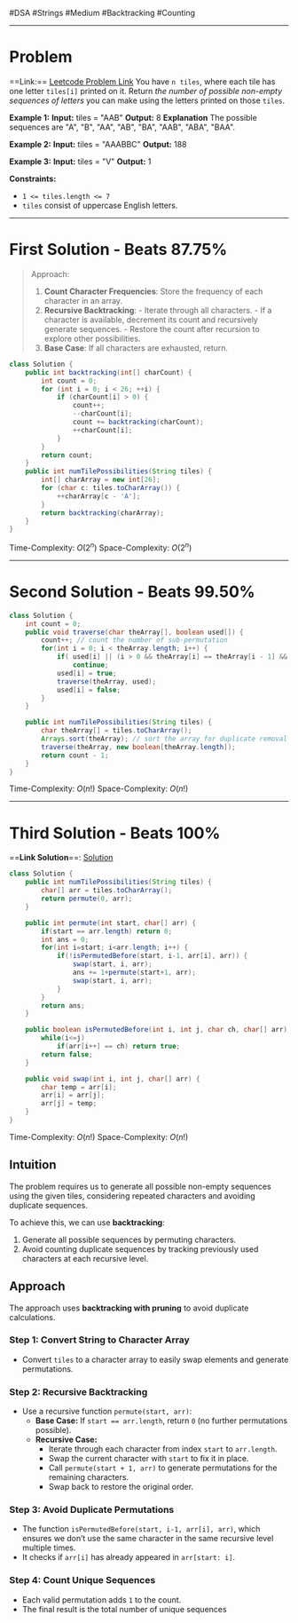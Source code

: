#DSA #Strings  #Medium #Backtracking #Counting
___
# Problem
==Link:== [Leetcode Problem Link](https://leetcode.com/problems/letter-tile-possibilities/description/?envType=daily-question&envId=2025-02-17)
You have `n`  `tiles`, where each tile has one letter `tiles[i]` printed on it.
Return _the number of possible non-empty sequences of letters_ you can make using the letters printed on those `tiles`.

**Example 1:**
	**Input:** tiles = "AAB"
	**Output:** 8
	**Explanation** The possible sequences are "A", "B", "AA", "AB", "BA", "AAB", "ABA", "BAA".

**Example 2:**
	**Input:** tiles = "AAABBC"
	**Output:** 188

**Example 3:**
	**Input:** tiles = "V"
	**Output:** 1

**Constraints:**
- `1 <= tiles.length <= 7`
- `tiles` consist of uppercase English letters.
___
# First Solution - Beats 87.75%
> Approach:
>1. **Count Character Frequencies**: Store the frequency of each character in an array.
>2. **Recursive Backtracking**:
    - Iterate through all characters.
    - If a character is available, decrement its count and recursively generate sequences.
    - Restore the count after recursion to explore other possibilities.
>3. **Base Case**: If all characters are exhausted, return.

```java
class Solution {
    public int backtracking(int[] charCount) {
        int count = 0;
        for (int i = 0; i < 26; ++i) {
            if (charCount[i] > 0) {
                count++;
                --charCount[i];
                count += backtracking(charCount);
                ++charCount[i];
            }
        }
        return count;
    }
    public int numTilePossibilities(String tiles) {
        int[] charArray = new int[26];
        for (char c: tiles.toCharArray()) {
            ++charArray[c - 'A'];
        }
        return backtracking(charArray);
    }
}
```
Time-Complexity: $O(2^n)$
Space-Complexity: $O(2^n)$
___
# Second Solution - Beats 99.50%
```java
class Solution {
    int count = 0;
	public void traverse(char theArray[], boolean used[]) {
	    count++; // count the number of sub-permutation
	    for(int i = 0; i < theArray.length; i++) {
	        if( used[i] || (i > 0 && theArray[i] == theArray[i - 1] && !used[i - 1]) ) // duplicate removal
	            continue;
	        used[i] = true;
	        traverse(theArray, used);
	        used[i] = false;
	    }
	}

	public int numTilePossibilities(String tiles) {
	    char theArray[] = tiles.toCharArray(); 
	    Arrays.sort(theArray); // sort the array for duplicate removal
	    traverse(theArray, new boolean[theArray.length]);
	    return count - 1;
	}
}
```
Time-Complexity: $O(n!)$
Space-Complexity: $O(n!)$
___
# Third Solution - Beats 100%
==**Link Solution**==: [Solution](https://leetcode.com/problems/letter-tile-possibilities/solutions/6431602/easiest-approach-beats-100-explained-with-video-c-java-python-js-explained)
```java
class Solution {
    public int numTilePossibilities(String tiles) {
        char[] arr = tiles.toCharArray();
        return permute(0, arr);
    }

    public int permute(int start, char[] arr) {
        if(start == arr.length) return 0;
        int ans = 0;
        for(int i=start; i<arr.length; i++) {
            if(!isPermutedBefore(start, i-1, arr[i], arr)) {
                swap(start, i, arr);
                ans += 1+permute(start+1, arr);
                swap(start, i, arr);
            }
        }
        return ans;
    }

    public boolean isPermutedBefore(int i, int j, char ch, char[] arr) {
        while(i<=j)
            if(arr[i++] == ch) return true;
        return false;
    }

    public void swap(int i, int j, char[] arr) {
        char temp = arr[i];
        arr[i] = arr[j];
        arr[j] = temp;
    }
}
```

Time-Complexity: $O(n!)$
Space-Complexity: $O(n!)$

## Intuition

The problem requires us to generate all possible non-empty sequences using the given tiles, considering repeated characters and avoiding duplicate sequences.

To achieve this, we can use **backtracking**:

1. Generate all possible sequences by permuting characters.
2. Avoid counting duplicate sequences by tracking previously used characters at each recursive level.

## Approach

The approach uses **backtracking with pruning** to avoid duplicate calculations.

### **Step 1: Convert String to Character Array**

- Convert `tiles` to a character array to easily swap elements and generate permutations.

### **Step 2: Recursive Backtracking**

- Use a recursive function `permute(start, arr)`:
    - **Base Case:** If `start == arr.length`, return `0` (no further permutations possible).
    - **Recursive Case:**
        - Iterate through each character from index `start` to `arr.length`.
        - Swap the current character with `start` to fix it in place.
        - Call `permute(start + 1, arr)` to generate permutations for the remaining characters.
        - Swap back to restore the original order.

### **Step 3: Avoid Duplicate Permutations**

- The function `isPermutedBefore(start, i-1, arr[i], arr)`, which ensures we don’t use the same character in the same recursive level multiple times.
- It checks if `arr[i]` has already appeared in `arr[start: i]`.

### **Step 4: Count Unique Sequences**
- Each valid permutation adds `1` to the count.
- The final result is the total number of unique sequences